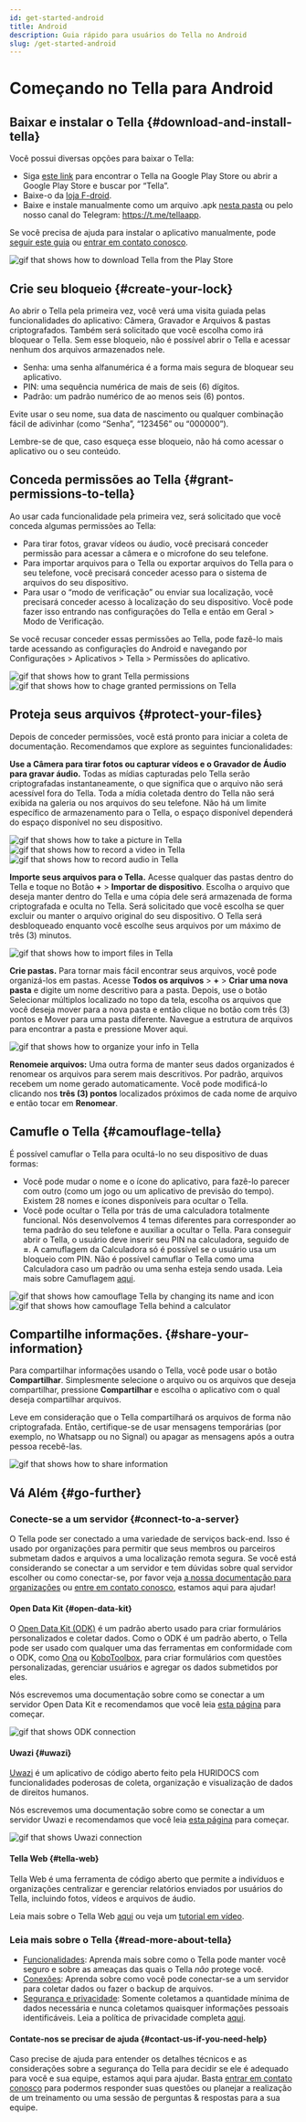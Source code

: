 ```yaml
---
id: get-started-android
title: Android
description: Guia rápido para usuários do Tella no Android
slug: /get-started-android
---
```


# Começando no Tella para Android

## Baixar e instalar o Tella {#download-and-install-tella}

Você possui diversas opções para baixar o Tella:
- Siga [este link](https://play.google.com/store/apps/details?id=org.hzontal.tella&hl=en&gl=US&pli=1) para encontrar o Tella na Google Play Store ou abrir a Google Play Store e buscar por “Tella”.
- Baixe-o da [loja F-droid](https://f-droid.org/en/packages/org.hzontal.tellaFOSS/).
- Baixe e instale manualmente como um arquivo .apk [nesta pasta](https://web.tresorit.com/l/JgMjK#FV9IoIZdDxwAUPqtupJzsQ) ou pelo nosso canal do Telegram: https://t.me/tellaapp.

Se você precisa de ajuda para instalar o aplicativo manualmente, pode [seguir este guia](/video-tutorials#manual-installation-of-tella) ou [entrar em contato conosco](/contact-us).

<div class="gifs">
    <img src="img/getting-started/android/find-tella.gif" alt="gif that shows how to download Tella from the Play Store" title="find and download gif" />
</div>



## Crie seu bloqueio {#create-your-lock}

Ao abrir o Tella pela primeira vez, você verá uma visita guiada pelas funcionalidades do aplicativo: Câmera, Gravador e Arquivos & pastas criptografados. Também será solicitado que você escolha como irá bloquear o Tella. Sem esse bloqueio, não é possível abrir o Tella e acessar nenhum dos arquivos armazenados nele.
- Senha: uma senha alfanumérica é a forma mais segura de bloquear seu aplicativo.
- PIN: uma sequência numérica de mais de seis (6) dígitos.
- Padrão: um padrão numérico de ao menos seis (6) pontos.

Evite usar o seu nome, sua data de nascimento ou qualquer combinação fácil de adivinhar (como “Senha”, “123456” ou “000000”).

Lembre-se de que, caso esqueça esse bloqueio, não há como acessar o aplicativo ou o seu conteúdo.





## Conceda permissões ao Tella {#grant-permissions-to-tella}
Ao usar cada funcionalidade pela primeira vez, será solicitado que você conceda algumas permissões ao Tella:
- Para tirar fotos, gravar vídeos ou áudio, você precisará conceder permissão para acessar a câmera e o microfone do seu telefone.
- Para importar arquivos para o Tella ou exportar arquivos do Tella para o seu telefone, você precisará conceder acesso para o sistema de arquivos do seu dispositivo.
- Para usar o “modo de verificação” ou enviar sua localização, você precisará conceder acesso à localização do seu dispositivo. Você pode fazer isso entrando nas configurações do Tella e então em Geral > Modo de Verificação.

Se você recusar conceder essas permissões ao Tella, pode fazê-lo mais tarde acessando as configuraçĩes do Android e navegando por Configurações > Aplicativos > Tella > Permissões do aplicativo.

<div class="gifs">
    <img src="img/getting-started/android/permissions.gif" alt="gif that shows how to grant Tella permissions" title="grating permission gif" />
    <img src="img/getting-started/android/permissions-change.gif" alt="gif that shows how to chage granted permissions on Tella" title="change the granted permission" />
</div>



## Proteja seus arquivos {#protect-your-files}
Depois de conceder permissões, você está pronto para iniciar a coleta de documentação. Recomendamos que explore as seguintes funcionalidades:

**Use a Câmera para tirar fotos ou capturar vídeos e o Gravador de Áudio para gravar áudio.** Todas as mídias capturadas pelo Tella serão criptografadas instantaneamente, o que significa que o arquivo não será acessível fora do Tella. Toda a mídia coletada dentro do Tella não será exibida na galeria ou nos arquivos do seu telefone. Não há um limite específico de armazenamento para o Tella, o espaço disponível dependerá do espaço disponível no seu dispositivo.

<div class="gifs">
  <img src="img/getting-started/android/picture.gif" alt="gif that shows how to take a picture in Tella" title="take a picture in Tella" />
  <img src="img/getting-started/android/video.gif" alt="gif that shows how to record a video in Tella" title="video recording in Tella" />
  <img src="img/getting-started/android/audio.gif" alt="gif that shows how to record audio in Tella" title="audio recording in Tella" />
</div>



**Importe seus arquivos para o Tella.** Acesse qualquer das pastas dentro do Tella e toque no Botão **+** > **Importar de dispositivo**. Escolha o arquivo que deseja manter dentro do Tella e uma cópia dele será armazenada de forma criptografada e oculta no Tella. Será solicitado que você escolha se quer excluir ou manter o arquivo original do seu dispositivo. O Tella será desbloqueado enquanto você escolhe seus arquivos por um máximo de três (3) minutos.

<div class="gifs">
    <img src="img/getting-started/android/import.gif" alt="gif that shows how to import files in Tella" title="import files in Tella" />
</div>



**Crie pastas.** Para tornar mais fácil encontrar seus arquivos, você pode organizá-los em pastas. Acesse **Todos os arquivos** > **+** > **Criar uma nova pasta** e digite um nome descritivo para a pasta. Depois, use o botão Selecionar múltiplos localizado no topo da tela, escolha os arquivos que você deseja mover para a nova pasta e então clique no botão com três (3) pontos e Mover para uma pasta diferente. Navegue a estrutura de arquivos para encontrar a pasta e pressione Mover aqui.

<div class="gifs">
    <img src="img/getting-started/android/folders-rename.gif" alt="gif that shows how to organize your info in Tella" title="organize files in Tella" />
</div>

**Renomeie arquivos:** Uma outra forma de manter seus dados organizados é renomear os arquivos para serem mais descritivos. Por padrão, arquivos recebem um nome gerado automaticamente. Você pode modificá-lo clicando nos **três (3) pontos** localizados próximos de cada nome de arquivo e então tocar em **Renomear**.




## Camufle o Tella {#camouflage-tella}
É possível camuflar o Tella para ocultá-lo no seu dispositivo de duas formas:
- Você pode mudar o nome e o ícone do aplicativo, para fazê-lo parecer com outro (como um jogo ou um aplicativo de previsão do tempo). Existem 28 nomes e ícones disponíveis para ocultar o Tella.
- Você pode ocultar o Tella por trás de uma calculadora totalmente funcional. Nós desenvolvemos 4 temas diferentes para corresponder ao tema padrão do seu telefone e auxiliar a ocultar o Tella. Para conseguir abrir o Tella, o usuário deve inserir seu PIN na calculadora, seguido de **=**. A camuflagem da Calculadora só é possível se o usuário usa um bloqueio com PIN. Não é possível camuflar o Tella como uma Calculadora caso um padrão ou uma senha esteja sendo usada.
Leia mais sobre Camuflagem [aqui](/features#camouflage).

<div class="gifs">
    <img src="img/getting-started/android/camouflage-icon.gif" alt="gif that shows how camouflage Tella by changing its name and icon" title="camouflage Tella changing its icon" />
    <img src="img/getting-started/android/camouflage-calc.gif" alt="gif that shows how camouflage Tella behind a calculator" title="camouflage Tella with a calculator" />
</div>



## Compartilhe informações. {#share-your-information}
Para compartilhar informações usando o Tella, você pode usar o botão **Compartilhar**. Simplesmente selecione o arquivo ou os arquivos que deseja compartilhar, pressione **Compartilhar** e escolha o aplicativo com o qual deseja compartilhar arquivos.

Leve em consideração que o Tella compartilhará os arquivos de forma não criptografada. Então, certifique-se de usar mensagens temporárias (por exemplo, no Whatsapp ou no Signal) ou apagar as mensagens após a outra pessoa recebê-las.

<div class="gifs">
    <img src="img/getting-started/android/share.gif" alt="gif that shows how to share information" title="share information with third party apps" />
</div>



## Vá Além {#go-further}
### Conecte-se a um servidor {#connect-to-a-server}
O Tella pode ser conectado a uma variedade de serviços back-end. Isso é usado por organizações para permitir que seus membros ou parceiros submetam dados e arquivos a uma localização remota segura. Se você está considerando se conectar a um servidor e tem dúvidas sobre qual servidor escolher ou como conectar-se, por favor veja [a nossa documentação para organizações](/for-organizations) ou [entre em contato conosco](/contact-us), estamos aqui para ajudar!



#### Open Data Kit {#open-data-kit}

O [Open Data Kit (ODK)](https://getodk.org/) é um padrão aberto usado para criar formulários personalizados e coletar dados. Como o ODK é um padrão aberto, o Tella pode ser usado com qualquer uma das ferramentas em conformidade com o ODK, como [Ona](https://ona.io/home/) ou [KoboToolbox](https://www.kobotoolbox.org/), para criar formulários com questões personalizadas, gerenciar usuários e agregar os dados submetidos por eles.

Nós escrevemos uma documentação sobre como se conectar a um servidor Open Data Kit e recomendamos que você leia [esta página](/odk) para começar.


<div class="gifs">
    <img src="img/getting-started/android/kobo.gif" alt="gif that shows ODK connection" title="ODK connection" />
</div>

#### Uwazi {#uwazi}
[Uwazi](https://uwazi.io/) é um aplicativo de código aberto feito pela HURIDOCS com funcionalidades poderosas de coleta, organização e visualização de dados de direitos humanos.

Nós escrevemos uma documentação sobre como se conectar a um servidor Uwazi e recomendamos que você leia [esta página](/uwazi) para começar.

<div class="gifs">
    <img src="img/getting-started/android/uwazi.gif" alt="gif that shows Uwazi connection" title="Uwazi connection" />
</div>

#### Tella Web {#tella-web}
Tella Web é uma ferramenta de código aberto que permite a indivíduos e organizações centralizar e gerenciar relatórios enviados por usuários do Tella, incluindo fotos, vídeos e arquivos de áudio.

Leia mais sobre o Tella Web [aqui](/tella-web) ou veja um [tutorial em vídeo](/video-tutorials#tella-web).



### Leia mais sobre o Tella {#read-more-about-tella}
- [Funcionalidades](/features): Aprenda mais sobre como o Tella pode manter você seguro e sobre as ameaças das quais o Tella _não_ protege você.
- [Conexões](/for-organizations): Aprenda sobre como você pode conectar-se a um servidor para coletar dados ou fazer o backup de arquivos.
- [Segurança e privacidade](/security-and-privacy): Somente coletamos a quantidade mínima de dados necessária e nunca coletamos quaisquer informações pessoais identificáveis. Leia a política de privacidade completa [aqui](/privacy).

#### Contate-nos se precisar de ajuda {#contact-us-if-you-need-help}
Caso precise de ajuda para entender os detalhes técnicos e as considerações sobre a segurança do Tella para decidir se ele é adequado para você e sua equipe, estamos aqui para ajudar. Basta [entrar em contato conosco](/contact-us) para podermos responder suas questões ou planejar a realização de um treinamento ou uma sessão de perguntas & respostas para a sua equipe.

